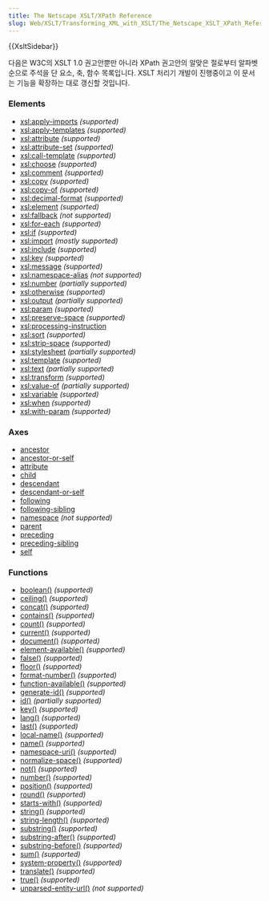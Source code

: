 ```yaml
---
title: The Netscape XSLT/XPath Reference
slug: Web/XSLT/Transforming_XML_with_XSLT/The_Netscape_XSLT_XPath_Reference
---
```


{{XsltSidebar}}

다음은 W3C의 XSLT 1.0 권고안뿐만 아니라 XPath 권고안의 알맞은 절로부터 알파벳순으로 주석을 단 요소, 축, 함수 목록입니다. XSLT 처리기 개발이 진행중이고 이 문서는 기능을 확장하는 대로 갱신할 것입니다.

### Elements

- [xsl:apply-imports](/ko/docs/Web/XSLT/Element/apply-imports) _(supported)_
- [xsl:apply-templates](/ko/docs/Web/XSLT/Element/apply-templates) _(supported)_
- [xsl:attribute](/ko/docs/Web/XSLT/Element/attribute) _(supported)_
- [xsl:attribute-set](/ko/docs/Web/XSLT/Element/attribute-set) _(supported)_
- [xsl:call-template](/ko/docs/Web/XSLT/Element/call-template) _(supported)_
- [xsl:choose](/ko/docs/Web/XSLT/Element/choose) _(supported)_
- [xsl:comment](/ko/docs/Web/XSLT/Element/comment) _(supported)_
- [xsl:copy](/ko/docs/Web/XSLT/Element/copy) _(supported)_
- [xsl:copy-of](/ko/docs/Web/XSLT/Element/copy-of) _(supported)_
- [xsl:decimal-format](/ko/docs/Web/XSLT/Element/decimal-format) _(supported)_
- [xsl:element](/ko/docs/Web/XSLT/Element) _(supported)_
- [xsl:fallback](/ko/docs/Web/XSLT/Element/fallback) _(not supported)_
- [xsl:for-each](/ko/docs/Web/XSLT/Element/for-each) _(supported)_
- [xsl:if](/ko/docs/Web/XSLT/Element/if) _(supported)_
- [xsl:import](/ko/docs/Web/XSLT/Element/import) _(mostly supported)_
- [xsl:include](/ko/docs/Web/XSLT/Element/include) _(supported)_
- [xsl:key](/ko/docs/Web/XSLT/Element/key) _(supported)_
- [xsl:message](/ko/docs/Web/XSLT/Element/message) _(supported)_
- [xsl:namespace-alias](/ko/docs/Web/XSLT/Element/namespace-alias) _(not supported)_
- [xsl:number](/ko/docs/Web/XSLT/Element/number) _(partially supported)_
- [xsl:otherwise](/ko/docs/Web/XSLT/Element/otherwise) _(supported)_
- [xsl:output](/ko/docs/Web/XSLT/Element/output) _(partially supported)_
- [xsl:param](/ko/docs/Web/XSLT/Element/param) _(supported)_
- [xsl:preserve-space](/ko/docs/Web/XSLT/Element/preserve-space) _(supported)_
- [xsl:processing-instruction](/ko/docs/Web/XSLT/Element/processing-instruction)
- [xsl:sort](/ko/docs/Web/XSLT/Element/sort) _(supported)_
- [xsl:strip-space](/ko/docs/Web/XSLT/Element/strip-space) _(supported)_
- [xsl:stylesheet](/ko/docs/Web/XSLT/Element/stylesheet) _(partially supported)_
- [xsl:template](/ko/docs/Web/XSLT/Element/template) _(supported)_
- [xsl:text](/ko/docs/Web/XSLT/Element/text) _(partially supported)_
- [xsl:transform](/ko/docs/Web/XSLT/Element/transform) _(supported)_
- [xsl:value-of](/ko/docs/Web/XSLT/Element/value-of) _(partially supported)_
- [xsl:variable](/ko/docs/Web/XSLT/Element/variable) _(supported)_
- [xsl:when](/ko/docs/Web/XSLT/Element/when) _(supported)_
- [xsl:with-param](/ko/docs/Web/XSLT/Element/with-param) _(supported)_

### Axes

- [ancestor](/ko/docs/Web/XPath/Axes/ancestor)
- [ancestor-or-self](/ko/docs/Web/XPath/Axes/ancestor-or-self)
- [attribute](/ko/docs/Web/XPath/Axes/attribute)
- [child](/ko/docs/Web/XPath/Axes/child)
- [descendant](/ko/docs/Web/XPath/Axes/descendant)
- [descendant-or-self](/ko/docs/Web/XPath/Axes/descendant-or-self)
- [following](/ko/docs/Web/XPath/Axes/following)
- [following-sibling](/ko/docs/Web/XPath/Axes/following-sibling)
- [namespace](/ko/docs/Web/XPath/Axes/namespace) _(not supported)_
- [parent](/ko/docs/Web/XPath/Axes/parent)
- [preceding](/ko/docs/Web/XPath/Axes/preceding)
- [preceding-sibling](/ko/docs/Web/XPath/Axes/preceding-sibling)
- [self](/ko/docs/Web/XPath/Axes/self)

### Functions

- [boolean()](/ko/docs/Web/XPath/Functions/boolean) _(supported)_
- [ceiling()](/ko/docs/Web/XPath/Functions/ceiling) _(supported)_
- [concat()](/ko/docs/Web/XPath/Functions/concat) _(supported)_
- [contains()](/ko/docs/Web/XPath/Functions/contains) _(supported)_
- [count()](/ko/docs/Web/XPath/Functions/count) _(supported)_
- [current()](/ko/docs/Web/XPath/Functions/current) _(supported)_
- [document()](/ko/docs/Web/XPath/Functions/document) _(supported)_
- [element-available()](/ko/docs/Web/XPath/Functions/element-available) _(supported)_
- [false()](/ko/docs/Web/XPath/Functions/false) _(supported)_
- [floor()](/ko/docs/Web/XPath/Functions/floor) _(supported)_
- [format-number()](/ko/docs/Web/XPath/Functions/format-number) _(supported)_
- [function-available()](/ko/docs/Web/XPath/Functions/function-available) _(supported)_
- [generate-id()](/ko/docs/Web/XPath/Functions/generate-id) _(supported)_
- [id()](/ko/docs/Web/XPath/Functions/id) _(partially supported)_
- [key()](/ko/docs/Web/XPath/Functions/key) _(supported)_
- [lang()](/ko/docs/Web/XPath/Functions/lang) _(supported)_
- [last()](/ko/docs/Web/XPath/Functions/last) _(supported)_
- [local-name()](/ko/docs/Web/XPath/Functions/local-name) _(supported)_
- [name()](/ko/docs/Web/XPath/Functions/name) _(supported)_
- [namespace-uri()](/ko/docs/Web/XPath/Functions/namespace-uri) _(supported)_
- [normalize-space()](/ko/docs/Web/XPath/Functions/normalize-space) _(supported)_
- [not()](/ko/docs/Web/XPath/Functions/not) _(supported)_
- [number()](/ko/docs/Web/XPath/Functions/number) _(supported)_
- [position()](/ko/docs/Web/XPath/Functions/position) _(supported)_
- [round()](/ko/docs/Web/XPath/Functions/round) _(supported)_
- [starts-with()](/ko/docs/Web/XPath/Functions/starts-with) _(supported)_
- [string()](/ko/docs/Web/XPath/Functions/string) _(supported)_
- [string-length()](/ko/docs/Web/XPath/Functions/string-length) _(supported)_
- [substring()](/ko/docs/Web/XPath/Functions/substring) _(supported)_
- [substring-after()](/ko/docs/Web/XPath/Functions/substring-after) _(supported)_
- [substring-before()](/ko/docs/Web/XPath/Functions/substring-before) _(supported)_
- [sum()](/ko/docs/Web/XPath/Functions/sum) _(supported)_
- [system-property()](/ko/docs/Web/XPath/Functions/system-property) _(supported)_
- [translate()](/ko/docs/Web/XPath/Functions/translate) _(supported)_
- [true()](/ko/docs/Web/XPath/Functions/true) _(supported)_
- [unparsed-entity-url()](/ko/docs/Web/XPath/Functions/unparsed-entity-url) _(not supported)_
